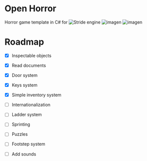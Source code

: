 # Open Horror
Horror game template in C# for ![Stride engine](https://github.com/stride3d/stride)
![imagen](https://github.com/user-attachments/assets/92dbaafe-2597-4f9c-81d4-f2f346845672)
![imagen](https://github.com/user-attachments/assets/85c7d13c-047e-45f9-9595-8fdb31125735)

# Roadmap
- [x] Inspectable objects
- [x] Read documents
- [x] Door system
- [x] Keys system
- [x] Simple inventory system
- [ ] Internationalization
- [ ] Ladder system
- [ ] Sprinting
- [ ] Puzzles
- [ ] Footstep system
- [ ] Add sounds



